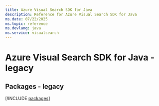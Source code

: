 ```yaml
---
title: Azure Visual Search SDK for Java
description: Reference for Azure Visual Search SDK for Java
ms.date: 07/22/2025
ms.topic: reference
ms.devlang: java
ms.service: visualsearch
---
```

# Azure Visual Search SDK for Java - legacy
## Packages - legacy
[!INCLUDE [packages](visual-search-index.md)]